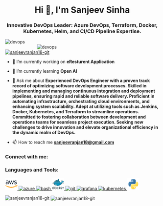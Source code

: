 <h1 align="center">Hi 👋, I'm Sanjeev Sinha</h1>
<h3 align="center">Innovative DevOps Leader: Azure DevOps, Terraform, Docker, Kubernetes, Helm, and CI/CD Pipeline Expertise.</h3>

<image align="left" alt="devops" width="400" src="https://ticvic.com/wp-content/uploads/2023/02/why-ticvic.gif">
<image align="right" alt="devops" width="400" src="https://user-images.githubusercontent.com/55389276/140866485-8fb1c876-9a8f-4d6a-98dc-08c4981eaf70.gif">
<p align="left"> <a href="https://github.com/ryo-ma/github-profile-trophy"><img src="https://github-profile-trophy.vercel.app/?username=sanjeevranjan18-git" alt="sanjeevranjan18-git" /></a> </p>

- 🔭 I’m currently working on **eResturent Application**

- 🌱 I’m currently learning **Open AI**

- 💬 Ask me about **Experienced DevOps Engineer with a proven track record of optimizing software development processes. Skilled in implementing and managing continuous integration and deployment pipelines, ensuring rapid and reliable software delivery. Proficient in automating infrastructure, orchestrating cloud environments, and enhancing system scalability. Adept at utilizing tools such as Jenkins, Docker, Kubernetes, and Terraform to streamline operations. Committed to fostering collaboration between development and operations teams for seamless project execution. Seeking new challenges to drive innovation and elevate organizational efficiency in the dynamic realm of DevOps.**

- 📫 How to reach me **sanjeevranjan18@gmail.com**

<h3 align="left">Connect with me:</h3>
<p align="left">
</p>

<h3 align="left">Languages and Tools:</h3>
<p align="left"> <a href="https://aws.amazon.com" target="_blank" rel="noreferrer"> <img src="https://raw.githubusercontent.com/devicons/devicon/master/icons/amazonwebservices/amazonwebservices-original-wordmark.svg" alt="aws" width="40" height="40"/> </a> <a href="https://azure.microsoft.com/en-in/" target="_blank" rel="noreferrer"> <img src="https://www.vectorlogo.zone/logos/microsoft_azure/microsoft_azure-icon.svg" alt="azure" width="40" height="40"/> </a> <a href="https://www.gnu.org/software/bash/" target="_blank" rel="noreferrer"> <img src="https://www.vectorlogo.zone/logos/gnu_bash/gnu_bash-icon.svg" alt="bash" width="40" height="40"/> </a> <a href="https://www.docker.com/" target="_blank" rel="noreferrer"> <img src="https://raw.githubusercontent.com/devicons/devicon/master/icons/docker/docker-original-wordmark.svg" alt="docker" width="40" height="40"/> </a> <a href="https://git-scm.com/" target="_blank" rel="noreferrer"> <img src="https://www.vectorlogo.zone/logos/git-scm/git-scm-icon.svg" alt="git" width="40" height="40"/> </a> <a href="https://grafana.com" target="_blank" rel="noreferrer"> <img src="https://www.vectorlogo.zone/logos/grafana/grafana-icon.svg" alt="grafana" width="40" height="40"/> </a> <a href="https://kubernetes.io" target="_blank" rel="noreferrer"> <img src="https://www.vectorlogo.zone/logos/kubernetes/kubernetes-icon.svg" alt="kubernetes" width="40" height="40"/> </a> <a href="https://www.python.org" target="_blank" rel="noreferrer"> <img src="https://raw.githubusercontent.com/devicons/devicon/master/icons/python/python-original.svg" alt="python" width="40" height="40"/> </a> </p>

<p><img align="left" src="https://github-readme-stats.vercel.app/api/top-langs?username=sanjeevranjan18-git&show_icons=true&locale=en&layout=compact" alt="sanjeevranjan18-git" /></p>

<p>&nbsp;<img align="center" src="https://github-readme-stats.vercel.app/api?username=sanjeevranjan18-git&show_icons=true&locale=en" alt="sanjeevranjan18-git" /></p>

